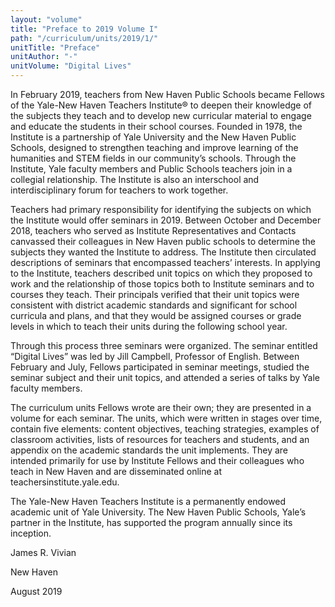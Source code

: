 ```yaml
---
layout: "volume"
title: "Preface to 2019 Volume I"
path: "/curriculum/units/2019/1/"
unitTitle: "Preface"
unitAuthor: "-"
unitVolume: "Digital Lives"
---
```

<main>
<p>In February 2019, teachers from New Haven Public Schools became Fellows of the Yale-New Haven Teachers Institute&reg; to deepen their knowledge of the subjects they teach and to develop new curricular material to engage and educate the students in their school courses. Founded in 1978, the Institute is a partnership of Yale University and the New Haven Public Schools, designed to strengthen teaching and improve learning of the humanities and STEM fields in our community&rsquo;s schools. Through the Institute, Yale faculty members and Public Schools teachers join in a collegial relationship. The Institute is also an interschool and interdisciplinary forum for teachers to work together.</p>
<p></p>
<p>Teachers had primary responsibility for identifying the subjects on which the Institute would offer seminars in 2019. Between October and December 2018, teachers who served as Institute Representatives and Contacts canvassed their colleagues in New Haven public schools to determine the subjects they wanted the Institute to address. The Institute then circulated descriptions of seminars that encompassed teachers&rsquo; interests. In applying to the Institute, teachers described unit topics on which they proposed to work and the relationship of those topics both to Institute seminars and to courses they teach. Their principals verified that their unit topics were consistent with district academic standards and significant for school curricula and plans, and that they would be assigned courses or grade levels in which to teach their units during the following school year.</p>
<p></p>
<p>Through this process three seminars were organized. The seminar entitled &ldquo;Digital Lives&rdquo; was led by Jill Campbell, Professor of English. Between February and July, Fellows participated in seminar meetings, studied the seminar subject and their unit topics, and attended a series of talks by Yale faculty members.</p>
<p></p>
<p>The curriculum units Fellows wrote are their own; they are presented in a volume for each seminar. The units, which were written in stages over time, contain five elements: content objectives, teaching strategies, examples of classroom activities, lists of resources for teachers and students, and an appendix on the academic standards the unit implements. They are intended primarily for use by Institute Fellows and their colleagues who teach in New Haven and are disseminated online at teachersinstitute.yale.edu.</p>
<p></p>
<p>The Yale-New Haven Teachers Institute is a permanently endowed academic unit of Yale University. The New Haven Public Schools, Yale&rsquo;s partner in the Institute, has supported the program annually since its inception.</p>
<p></p>
<p>James R. Vivian</p>
<p></p>
<p>New Haven</p>
<p>August 2019</p>
</main>
